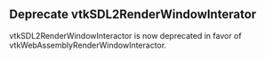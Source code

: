 ## Deprecate vtkSDL2RenderWindowInterator

vtkSDL2RenderWindowInteractor is now deprecated in favor of vtkWebAssemblyRenderWindowInteractor.
